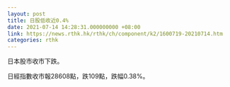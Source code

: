```yaml
---
layout: post
title: 日股低收近0.4%
date: 2021-07-14 14:28:31.000000000 +08:00
link: https://news.rthk.hk/rthk/ch/component/k2/1600719-20210714.htm
categories: rthk
---
```


日本股市收市下跌。

日經指數收市報28608點，跌109點，跌幅0.38%。
